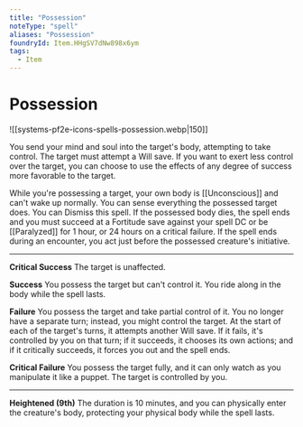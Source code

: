 ```yaml
---
title: "Possession"
noteType: "spell"
aliases: "Possession"
foundryId: Item.HHgSV7dNw898x6ym
tags:
  - Item
---
```


# Possession
![[systems-pf2e-icons-spells-possession.webp|150]]

You send your mind and soul into the target's body, attempting to take control. The target must attempt a Will save. If you want to exert less control over the target, you can choose to use the effects of any degree of success more favorable to the target.

While you're possessing a target, your own body is [[Unconscious]] and can't wake up normally. You can sense everything the possessed target does. You can Dismiss this spell. If the possessed body dies, the spell ends and you must succeed at a Fortitude save against your spell DC or be [[Paralyzed]] for 1 hour, or 24 hours on a critical failure. If the spell ends during an encounter, you act just before the possessed creature's initiative.

* * *

**Critical Success** The target is unaffected.

**Success** You possess the target but can't control it. You ride along in the body while the spell lasts.

**Failure** You possess the target and take partial control of it. You no longer have a separate turn; instead, you might control the target. At the start of each of the target's turns, it attempts another Will save. If it fails, it's controlled by you on that turn; if it succeeds, it chooses its own actions; and if it critically succeeds, it forces you out and the spell ends.

**Critical Failure** You possess the target fully, and it can only watch as you manipulate it like a puppet. The target is controlled by you.

* * *

**Heightened (9th)** The duration is 10 minutes, and you can physically enter the creature's body, protecting your physical body while the spell lasts.

